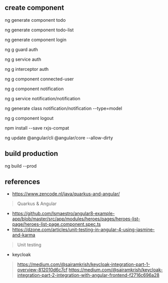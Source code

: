 ## create component

ng generate component todo

ng generate component todo-list

ng generate component login

ng g guard auth

ng g service auth

ng g interceptor auth

ng g component connected-user

ng g component notification

ng g service notification/notification

ng generate class notification/notification --type=model

ng g component logout

npm install --save rxjs-compat

ng update @angular/cli @angular/core --allow-dirty

## build production

ng build --prod

## references
- https://www.zencode.nl/java/quarkus-and-angular/
> Quarkus & Angular
- https://github.com/Ismaestro/angular8-example-app/blob/master/src/app/modules/heroes/pages/heroes-list-page/heroes-list-page.component.spec.ts
- https://dzone.com/articles/unit-testing-in-angular-4-using-jasmine-and-karma
> Unit testing
- keycloak
> https://medium.com/@sairamkrish/keycloak-integration-part-1-overview-812010d6c7cf
> https://medium.com/@sairamkrish/keycloak-integration-part-2-integration-with-angular-frontend-f2716c696a28

